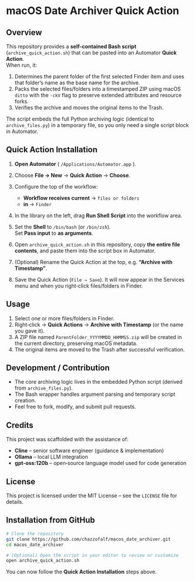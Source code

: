 # macOS Date Archiver Quick Action

## Overview

This repository provides a **self‑contained Bash script** (`archive_quick_action.sh`) that can be pasted into an Automator **Quick Action**.  
When run, it:

1. Determines the parent folder of the first selected Finder item and uses that folder’s name as the base name for the archive.
2. Packs the selected files/folders into a timestamped ZIP using macOS `ditto` with the `-ckV` flag to preserve extended attributes and resource forks.
3. Verifies the archive and moves the original items to the Trash.

The script embeds the full Python archiving logic (identical to `archive_files.py`) in a temporary file, so you only need a single script block in Automator.

## Quick Action Installation

1. **Open Automator** ( `/Applications/Automator.app` ).  
2. Choose **File → New** → **Quick Action** → **Choose**.  
3. Configure the top of the workflow:  

   * **Workflow receives current** → `files or folders`  
   * **in** → `Finder`

4. In the library on the left, drag **Run Shell Script** into the workflow area.  
5. Set the **Shell** to `/bin/bash` (or `/bin/zsh`).  
   Set **Pass input** to **as arguments**.  
6. Open `archive_quick_action.sh` in this repository, copy **the entire file contents**, and paste them into the script box in Automator.  
7. (Optional) Rename the Quick Action at the top, e.g. **“Archive with Timestamp”**.  
8. Save the Quick Action (`File → Save`). It will now appear in the Services menu and when you right‑click files/folders in Finder.

## Usage

1. Select one or more files/folders in Finder.  
2. Right‑click → **Quick Actions** → **Archive with Timestamp** (or the name you gave it).  
3. A ZIP file named `ParentFolder_YYYYMMDD_HHMMSS.zip` will be created in the current directory, preserving macOS metadata.  
4. The original items are moved to the Trash after successful verification.

## Development / Contribution

- The core archiving logic lives in the embedded Python script (derived from `archive_files.py`).  
- The Bash wrapper handles argument parsing and temporary script creation.  
- Feel free to fork, modify, and submit pull requests.

## Credits

This project was scaffolded with the assistance of:

- **Cline** – senior software engineer (guidance & implementation)  
- **Ollama** – local LLM integration  
- **gpt‑oss:120b** – open‑source language model used for code generation  

## License

This project is licensed under the MIT License – see the `LICENSE` file for details.

## Installation from GitHub

```bash
# Clone the repository
git clone https://github.com/chazzofalf/macos_date_archiver.git
cd macos_date_archiver

# (Optional) Open the script in your editor to review or customize
open archive_quick_action.sh
```

You can now follow the **Quick Action Installation** steps above.
